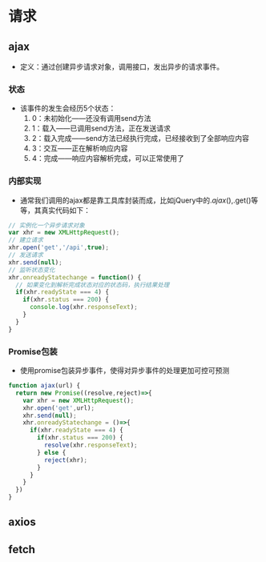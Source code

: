 # 请求

## ajax

- 定义：通过创建异步请求对象，调用接口，发出异步的请求事件。

### 状态

- 该事件的发生会经历5个状态：
  1. 0：未初始化——还没有调用send方法
  2. 1：载入——已调用send方法，正在发送请求
  3. 2：载入完成——send方法已经执行完成，已经接收到了全部响应内容
  4. 3：交互——正在解析响应内容
  5. 4：完成——响应内容解析完成，可以正常使用了

### 内部实现

- 通常我们调用的ajax都是靠工具库封装而成，比如jQuery中的$.ajax(),$.get()等等，其真实代码如下：

```javascript
// 实例化一个异步请求对象
var xhr = new XMLHttpRequest();
// 建立请求
xhr.open('get','/api',true);
// 发送请求
xhr.send(null);
// 监听状态变化
xhr.onreadyStatechange = function() {
  // 如果变化到解析完成状态对应的状态码，执行结果处理
  if(xhr.readyState === 4) {
    if(xhr.status === 200) {
      console.log(xhr.responseText);
    }
  }
}
```

### Promise包装

- 使用promise包装异步事件，使得对异步事件的处理更加可控可预测

```javascript
function ajax(url) {
  return new Promise((resolve,reject)=>{
    var xhr = new XMLHttpRequest();
    xhr.open('get',url);
    xhr.send(null);
    xhr.onreadyStatechange = ()=>{
      if(xhr.readyState === 4) {
        if(xhr.status === 200) {
          resolve(xhr.responseText);
        } else {
          reject(xhr);
        }
      }
    }
  })
}
```

## axios

## fetch